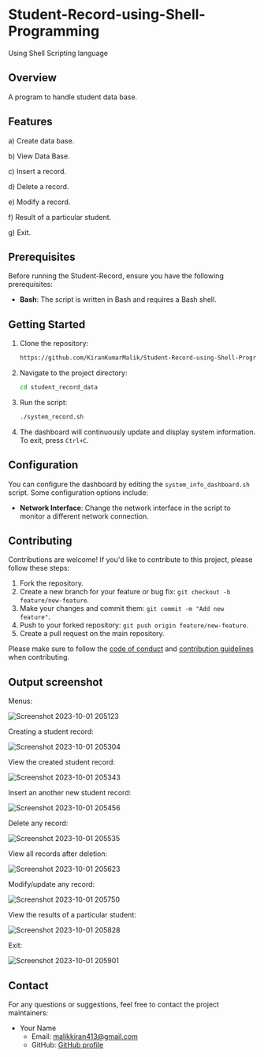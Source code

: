 # Student-Record-using-Shell-Programming
Using Shell Scripting language

## Overview

A program to handle student data base.

## Features

a) Create data base.

b) View Data Base.

c) Insert a record.

d) Delete a record.

e) Modify a record.

f) Result of a particular student.

g) Exit.

## Prerequisites

Before running the Student-Record, ensure you have the following prerequisites:

- **Bash**: The script is written in Bash and requires a Bash shell.

## Getting Started

1. Clone the repository:

   ```bash
   https://github.com/KiranKumarMalik/Student-Record-using-Shell-Programming.git
   ```

2. Navigate to the project directory:

   ```bash
   cd student_record_data
   ```

3. Run the script:

   ```bash
   ./system_record.sh
   ```

4. The dashboard will continuously update and display system information. To exit, press `Ctrl+C`.

## Configuration

You can configure the dashboard by editing the `system_info_dashboard.sh` script. Some configuration options include:

- **Network Interface**: Change the network interface in the script to monitor a different network connection.

## Contributing

Contributions are welcome! If you'd like to contribute to this project, please follow these steps:

1. Fork the repository.
2. Create a new branch for your feature or bug fix: `git checkout -b feature/new-feature`.
3. Make your changes and commit them: `git commit -m "Add new feature"`.
4. Push to your forked repository: `git push origin feature/new-feature`.
5. Create a pull request on the main repository.

Please make sure to follow the [code of conduct](CODE_OF_CONDUCT.md) and [contribution guidelines](CONTRIBUTING.md) when contributing.


## Output screenshot

Menus:

![Screenshot 2023-10-01 205123](https://github.com/KiranKumarMalik/Student-Record-using-Shell-Programming/assets/81103548/4b8f61e5-cd68-4f7a-aef7-34b4a768cd2c)

Creating a student record:

![Screenshot 2023-10-01 205304](https://github.com/KiranKumarMalik/Student-Record-using-Shell-Programming/assets/81103548/70b12551-804b-4836-8678-c8515ac913b4)

View the created student record:

![Screenshot 2023-10-01 205343](https://github.com/KiranKumarMalik/Student-Record-using-Shell-Programming/assets/81103548/5074597f-ca7a-4ccb-b637-7aa7b4d6a48d)

Insert an another new student record:

![Screenshot 2023-10-01 205456](https://github.com/KiranKumarMalik/Student-Record-using-Shell-Programming/assets/81103548/2419cc64-7bdd-4c96-842a-51f5b4e4d6e9)

Delete any record:

![Screenshot 2023-10-01 205535](https://github.com/KiranKumarMalik/Student-Record-using-Shell-Programming/assets/81103548/4b24d47a-5f72-4181-aedc-05b9b5b0bf74)

View all records after deletion:

![Screenshot 2023-10-01 205623](https://github.com/KiranKumarMalik/Student-Record-using-Shell-Programming/assets/81103548/fb3390b7-864b-41dd-9aa1-3814c1e45924)

Modify/update any record:

![Screenshot 2023-10-01 205750](https://github.com/KiranKumarMalik/Student-Record-using-Shell-Programming/assets/81103548/9dd0000f-d285-4d99-9cf8-ad81a2e05de9)

View the results of a particular student:

![Screenshot 2023-10-01 205828](https://github.com/KiranKumarMalik/Student-Record-using-Shell-Programming/assets/81103548/f0211840-b576-4a2f-ad54-ab27b9c02e51)

Exit:

![Screenshot 2023-10-01 205901](https://github.com/KiranKumarMalik/Student-Record-using-Shell-Programming/assets/81103548/d066577e-ffd5-4b95-8a7d-1e2da111174e)


## Contact

For any questions or suggestions, feel free to contact the project maintainers:

- Your Name
  - Email: malikkiran413@gmail.com
  - GitHub: [GitHub profile](https://github.com/KiranKumarMalik)






